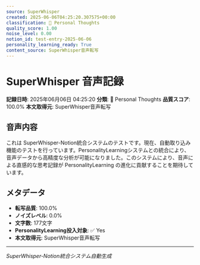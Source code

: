 ```yaml
---
source: SuperWhisper
created: 2025-06-06T04:25:20.307575+00:00
classification: 💭 Personal Thoughts
quality_score: 1.00
noise_level: 0.00
notion_id: test-entry-2025-06-06
personality_learning_ready: True
content_source: SuperWhisper音声転写
---
```


# SuperWhisper 音声記録

**記録日時**: 2025年06月06日 04:25:20
**分類**: 💭 Personal Thoughts
**品質スコア**: 100.0%
**本文取得元**: SuperWhisper音声転写

## 音声内容

これは SuperWhisper-Notion統合システムのテストです。現在、自動取り込み機能のテストを行っています。PersonalityLearningシステムとの統合により、音声データから高精度な分析が可能になりました。このシステムにより、音声による直感的な思考記録が PersonalityLearning の進化に貢献することを期待しています。

## メタデータ

- **転写品質**: 100.0%
- **ノイズレベル**: 0.0%
- **文字数**: 177文字
- **PersonalityLearning投入対象**: ✅ Yes
- **本文取得元**: SuperWhisper音声転写

---
*SuperWhisper-Notion統合システム自動生成*
